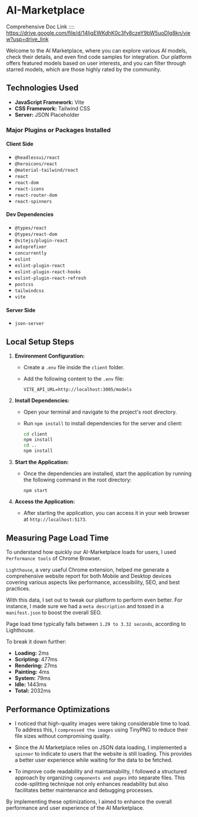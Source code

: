 # AI-Marketplace
Comprehensive Doc Link
 :::: https://drive.google.com/file/d/14IjgEWKdhK0c3fy8czeY9bW5uoDlg8kn/view?usp=drive_link

Welcome to the AI Marketplace, where you can explore various AI models, check their details, and even find code samples for integration. Our platform offers featured models based on user interests, and you can filter through starred models, which are those highly rated by the community.

## Technologies Used

- **JavaScript Framework:** Vite
- **CSS Framework:** Tailwind CSS
- **Server:** JSON Placeholder

### Major Plugins or Packages Installed

#### Client Side

- `@headlessui/react`
- `@heroicons/react`
- `@material-tailwind/react`
- `react`
- `react-dom`
- `react-icons`
- `react-router-dom`
- `react-spinners`

#### Dev Dependencies

- `@types/react`
- `@types/react-dom`
- `@vitejs/plugin-react`
- `autoprefixer`
- `concurrently`
- `eslint`
- `eslint-plugin-react`
- `eslint-plugin-react-hooks`
- `eslint-plugin-react-refresh`
- `postcss`
- `tailwindcss`
- `vite`

#### Server Side

- `json-server`

## Local Setup Steps

1. **Environment Configuration:**

   - Create a `.env` file inside the `client` folder.
   - Add the following content to the `.env` file:

     ```
     VITE_API_URL=http://localhost:3005/models
     ```

2. **Install Dependencies:**

   - Open your terminal and navigate to the project's root directory.
   - Run `npm install` to install dependencies for the server and client:

     ```bash
     cd client
     npm install
     cd ..
     npm install
     ```

3. **Start the Application:**

   - Once the dependencies are installed, start the application by running the following command in the root directory:

     ```bash
     npm start
     ```

4. **Access the Application:**

   - After starting the application, you can access it in your web browser at `http://localhost:5173`.

## Measuring Page Load Time

To understand how quickly our AI-Marketplace loads for users, I used `Performance tools` of Chrome Browser.

`Lighthouse`, a very useful Chrome extension, helped me generate a comprehensive website report for both Mobile and Desktop devices covering various aspects like performance, accessibility, SEO, and best practices.

With this data, I set out to tweak our platform to perform even better. For instance, I made sure we had a `meta description` and tossed in a `manifest.json` to boost the overall SEO.

Page load time typically falls between `1.29 to 3.32 seconds`, according to Lighthouse.

To break it down further:

- **Loading:** 2ms
- **Scripting:** 477ms
- **Rendering:** 27ms
- **Painting:** 4ms
- **System:** 79ms
- **Idle:** 1443ms
- **Total:** 2032ms

## Performance Optimizations

- I noticed that high-quality images were taking considerable time to load. To address this, I `compressed the images` using TinyPNG to reduce their file sizes without compromising quality.

- Since the AI Marketplace relies on JSON data loading, I implemented a `spinner` to indicate to users that the website is still loading. This provides a better user experience while waiting for the data to be fetched.

- To improve code readability and maintainability, I followed a structured approach by organizing `components and pages` into separate files. This code-splitting technique not only enhances readability but also facilitates better maintenance and debugging processes.

By implementing these optimizations, I aimed to enhance the overall performance and user experience of the AI Marketplace.
